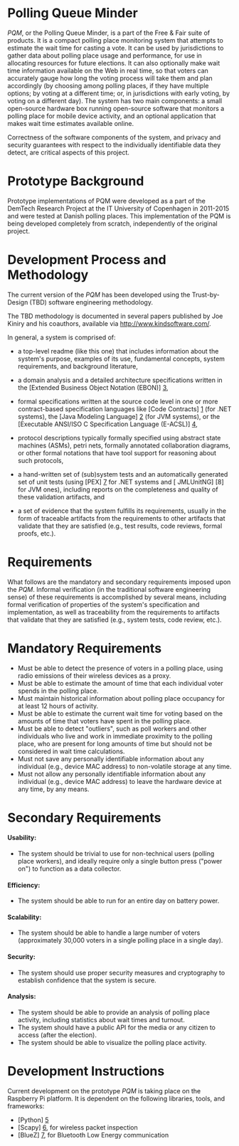 Polling Queue Minder
===

*PQM*, or the Polling Queue Minder, is a part of the Free & Fair suite of 
products. It is a compact polling place monitoring system that attempts
to estimate the wait time for casting a vote. It can be used by jurisdictions 
to gather data about polling place usage and performance, for use in allocating
resources for future elections. It can also optionally make wait time 
information available on the Web in real time, so that voters can accurately 
gauge how long the voting process will take them and plan accordingly (by 
choosing among polling places, if they have multiple options; by voting at a 
different time; or, in jurisdictions with early voting, by voting on a different
day). The system has two main components: a small open-source hardware box running
open-source software that monitors a polling place for mobile device activity, 
and an optional application that makes wait time estimates available online.

Correctness of the software components of the system, and privacy and security 
guarantees with respect to the individually identifiable data they detect, 
are critical aspects of this project.

Prototype Background
===

Prototype implementations of PQM were developed as a part of the DemTech
Research Project at the IT University of Copenhagen in 2011-2015 and were 
tested at Danish polling places. This implementation of the PQM is being
developed completely from scratch, independently of the original project.

Development Process and Methodology
===

The current version of the *PQM* has been developed using the Trust-by-Design 
(TBD) software engineering methodology.

The TBD methodology is documented in several papers published by Joe
Kiniry and his coauthors, available via http://www.kindsoftware.com/.

In general, a system is comprised of:

* a top-level readme (like this one) that includes information about
  the system's purpose, examples of its use, fundamental concepts,
  system requirements, and background literature,

* a domain analysis and a detailed architecture specifications written
  in the [Extended Business Object Notation (EBON)] [3],

* formal specifications written at the source code level in one or
  more contract-based specification languages like [Code Contracts] [1]
  (for .NET systems), the [Java Modeling Language] [2] (for JVM
  systems), or the [Executable ANSI/ISO C Specification Language
  (E-ACSL)] [4],

* protocol descriptions typically formally specified using abstract
  state machines (ASMs), petri nets, formally annotated collaboration
  diagrams, or other formal notations that have tool support for
  reasoning about such protocols,

* a hand-written set of (sub)system tests and an automatically
  generated set of unit tests (using [PEX] [7] for .NET systems and
  [ JMLUnitNG] [8] for JVM ones), including reports on the completeness
  and quality of these validation artifacts, and

* a set of evidence that the system fulfills its requirements, usually
  in the form of traceable artifacts from the requirements to other
  artifacts that validate that they are satisfied (e.g., test results,
  code reviews, formal proofs, etc.).

Requirements
===

What follows are the mandatory and secondary requirements imposed upon
the *PQM*.  Informal verification (in the traditional software
engineering sense) of these requirements is accomplished by several
means, including formal verification of properties of the system's
specification and implementation, as well as traceability from the
requirements to artifacts that validate that they are satisfied (e.g.,
system tests, code review, etc.).

Mandatory Requirements
==

* Must be able to detect the presence of voters in a polling place,
using radio emissions of their wireless devices as a proxy.
* Must be able to estimate the amount of time that each individual voter
spends in the polling place.
* Must maintain historical information about polling place occupancy for 
at least 12 hours of activity.
* Must be able to estimate the current wait time for voting based on 
the amounts of time that voters have spent in the polling place.
* Must be able to detect "outliers", such as poll workers and other individuals
who live and work in immediate proximity to the polling place, who are present
for long amounts of time but should not be considered in wait time 
calculations.
* Must not save any personally identifiable information about any individual 
(e.g., device MAC address) to non-volatile storage at any time.
* Must not allow any personally identifiable information about any individual 
(e.g., device MAC address) to leave the hardware device at any time, by any 
means.

Secondary Requirements
===

#### Usability:

* The system should be trivial to use for non-technical users (polling place 
workers), and ideally require only a single button press ("power on") to 
function as a data collector.

#### Efficiency:

* The system should be able to run for an entire day on battery power.

#### Scalability:

* The system should be able to handle a large number of voters
  (approximately 30,000 voters in a single polling place in a single day).

#### Security:

* The system should use proper security measures and cryptography to
  establish confidence that the system is secure.

#### Analysis:

* The system should be able to provide an analysis of polling place
  activity, including statistics about wait times and turnout.
* The system should have a public API for the media or any citizen to
  access (after the election).
* The system should be able to visualize the polling place activity.

Development Instructions
===

Current development on the prototype *PQM* is taking place on the Raspberry Pi
platform. It is dependent on the following libraries, tools, and frameworks:

* [Python] [5]
* [Scapy] [6], for wireless packet inspection
* [BlueZ] [7], for Bluetooth Low Energy communication

[1]: http://research.microsoft.com/en-us/projects/contracts/  "Code Contracts library for .NET"

[2]: http://www.jmlspecs.org/  "Java Modeling Language (JML)"

[3]: http://bon-method.com/  "The Business Object Notation"

[4]: http://frama-c.com/ "The Executable ANSI/ISO C Specification Language"

[5]: http://www.python.org/ "Python"

[6]: http://www.secdev.org/projects/scapy/ "Scapy"

[7]: http://www.bluez.org/ "BlueZ"

